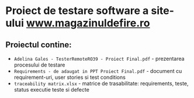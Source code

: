 # Proiect de testare software a site-ului www.magazinuldefire.ro

## Proiectul contine:
- `Adelina Gales - TesterRemoteRO39 - Proiect Final.pdf` - prezentarea procesului de testare
- `Requirements - de adaugat in PPT Proiect Final.pdf` - document cu requirement-uri, user stories si test conditions
- `traceability matrix.xlsx` - matrice de trasabilitate: requirements, teste, status executie teste si defecte
